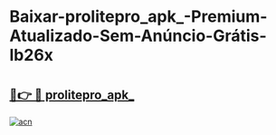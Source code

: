 # Baixar-prolitepro_apk_-Premium-Atualizado-Sem-Anúncio-Grátis-lb26x

# <h2><a href="https://fx7c6f.esa.edu.pl?src=prolitepro_apk_&ref=lb26x">🔗👉 🔴 prolitepro_apk_</a></h2>

[![acn](https://github.com/user-attachments/assets/0f9c940e-d8b0-45ae-aac7-cd30a18b3e1c)](https://fx7c6f.esa.edu.pl?src=prolitepro_apk_&ref=lb26x)

